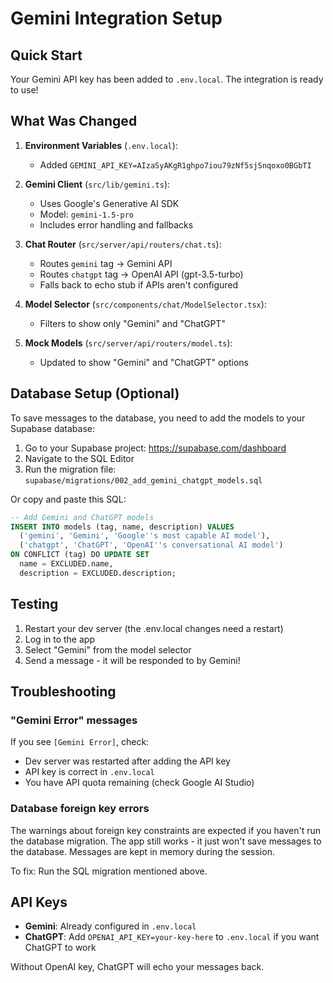 # Gemini Integration Setup

## Quick Start

Your Gemini API key has been added to `.env.local`. The integration is ready to use!

## What Was Changed

1. **Environment Variables** (`.env.local`):
   - Added `GEMINI_API_KEY=AIzaSyAKgR1ghpo7iou79zNf5sjSnqoxo0BGbTI`

2. **Gemini Client** (`src/lib/gemini.ts`):
   - Uses Google's Generative AI SDK
   - Model: `gemini-1.5-pro`
   - Includes error handling and fallbacks

3. **Chat Router** (`src/server/api/routers/chat.ts`):
   - Routes `gemini` tag → Gemini API
   - Routes `chatgpt` tag → OpenAI API (gpt-3.5-turbo)
   - Falls back to echo stub if APIs aren't configured

4. **Model Selector** (`src/components/chat/ModelSelector.tsx`):
   - Filters to show only "Gemini" and "ChatGPT"

5. **Mock Models** (`src/server/api/routers/model.ts`):
   - Updated to show "Gemini" and "ChatGPT" options

## Database Setup (Optional)

To save messages to the database, you need to add the models to your Supabase database:

1. Go to your Supabase project: https://supabase.com/dashboard
2. Navigate to the SQL Editor
3. Run the migration file: `supabase/migrations/002_add_gemini_chatgpt_models.sql`

Or copy and paste this SQL:

```sql
-- Add Gemini and ChatGPT models
INSERT INTO models (tag, name, description) VALUES
  ('gemini', 'Gemini', 'Google''s most capable AI model'),
  ('chatgpt', 'ChatGPT', 'OpenAI''s conversational AI model')
ON CONFLICT (tag) DO UPDATE SET
  name = EXCLUDED.name,
  description = EXCLUDED.description;
```

## Testing

1. Restart your dev server (the .env.local changes need a restart)
2. Log in to the app
3. Select "Gemini" from the model selector
4. Send a message - it will be responded to by Gemini!

## Troubleshooting

### "Gemini Error" messages

If you see `[Gemini Error]`, check:
- Dev server was restarted after adding the API key
- API key is correct in `.env.local`
- You have API quota remaining (check Google AI Studio)

### Database foreign key errors

The warnings about foreign key constraints are expected if you haven't run the database migration. The app still works - it just won't save messages to the database. Messages are kept in memory during the session.

To fix: Run the SQL migration mentioned above.

## API Keys

- **Gemini**: Already configured in `.env.local`
- **ChatGPT**: Add `OPENAI_API_KEY=your-key-here` to `.env.local` if you want ChatGPT to work

Without OpenAI key, ChatGPT will echo your messages back.
